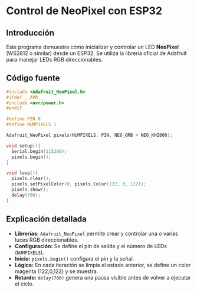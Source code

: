 # Control de NeoPixel con ESP32

## Introducción
Este programa demuestra cómo inicializar y controlar un LED **NeoPixel** (WS2812 o similar) desde un ESP32. Se utiliza la librería oficial de Adafruit para manejar LEDs RGB direccionables.

## Código fuente
```cpp
#include <Adafruit_NeoPixel.h>
#ifdef __AVR__
#include <avr/power.h>
#endif

#define PIN 8
#define NUMPIXELS 1

Adafruit_NeoPixel pixels(NUMPIXELS, PIN, NEO_GRB + NEO_KHZ800);

void setup(){
  Serial.begin(115200);
  pixels.begin();
}

void loop(){
  pixels.clear();
  pixels.setPixelColor(0, pixels.Color(122, 0, 122));
  pixels.show();
  delay(700);
}
```

## Explicación detallada
- **Librerías:** `Adafruit_NeoPixel` permite crear y controlar una o varias luces RGB direccionables.  
- **Configuración:** Se define el pin de salida y el número de LEDs (`NUMPIXELS`).  
- **Inicio:** `pixels.begin()` configura el pin y la señal.  
- **Lógica:** En cada iteración se limpia el estado anterior, se define un color magenta (122,0,122) y se muestra.  
- **Retardo:** `delay(700)` genera una pausa visible antes de volver a ejecutar el ciclo.
